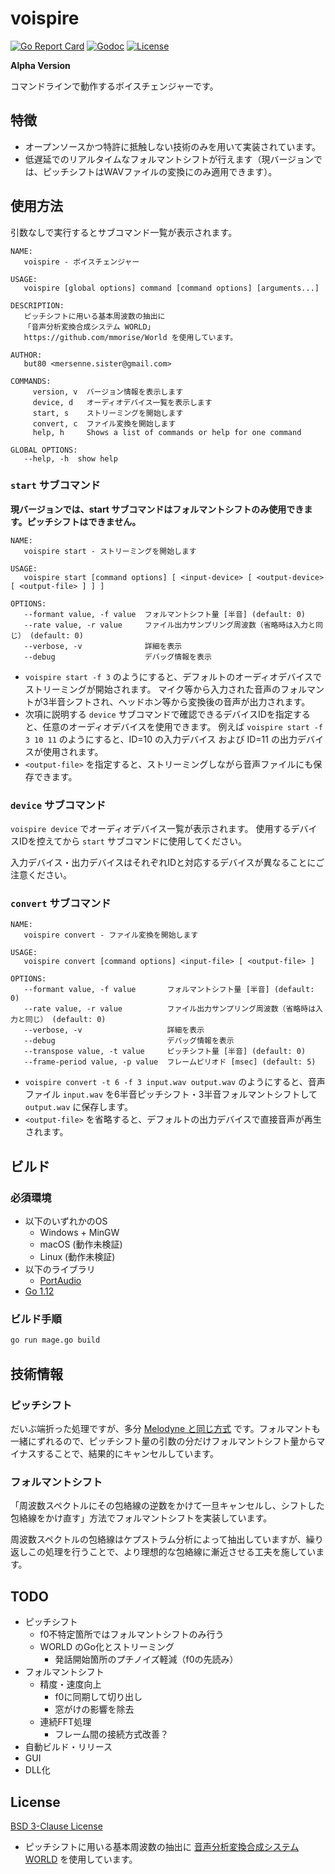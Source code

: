 # voispire

[![Go Report Card](https://goreportcard.com/badge/github.com/but80/voispire)](https://goreportcard.com/report/github.com/but80/voispire)
[![Godoc](https://godoc.org/github.com/but80/voispire?status.svg)](https://godoc.org/github.com/but80/voispire)
[![License](https://img.shields.io/badge/License-BSD%203--Clause-blue.svg)](https://opensource.org/licenses/BSD-3-Clause)

**Alpha Version**

コマンドラインで動作するボイスチェンジャーです。

## 特徴

- オープンソースかつ特許に抵触しない技術のみを用いて実装されています。
- 低遅延でのリアルタイムなフォルマントシフトが行えます（現バージョンでは、ピッチシフトはWAVファイルの変換にのみ適用できます）。

## 使用方法

引数なしで実行するとサブコマンド一覧が表示されます。

```
NAME:
   voispire - ボイスチェンジャー

USAGE:
   voispire [global options] command [command options] [arguments...]

DESCRIPTION:
   ピッチシフトに用いる基本周波数の抽出に
   「音声分析変換合成システム WORLD」
   https://github.com/mmorise/World を使用しています。

AUTHOR:
   but80 <mersenne.sister@gmail.com>

COMMANDS:
     version, v  バージョン情報を表示します
     device, d   オーディオデバイス一覧を表示します
     start, s    ストリーミングを開始します
     convert, c  ファイル変換を開始します
     help, h     Shows a list of commands or help for one command

GLOBAL OPTIONS:
   --help, -h  show help
```

### `start` サブコマンド

**現バージョンでは、start サブコマンドはフォルマントシフトのみ使用できます。ピッチシフトはできません。**

```
NAME:
   voispire start - ストリーミングを開始します

USAGE:
   voispire start [command options] [ <input-device> [ <output-device> [ <output-file> ] ] ]

OPTIONS:
   --formant value, -f value  フォルマントシフト量 [半音] (default: 0)
   --rate value, -r value     ファイル出力サンプリング周波数（省略時は入力と同じ） (default: 0)
   --verbose, -v              詳細を表示
   --debug                    デバッグ情報を表示
```

- `voispire start -f 3` のようにすると、デフォルトのオーディオデバイスでストリーミングが開始されます。
  マイク等から入力された音声のフォルマントが3半音シフトされ、ヘッドホン等から変換後の音声が出力されます。
- 次項に説明する `device` サブコマンドで確認できるデバイスIDを指定すると、任意のオーディオデバイスを使用できます。
  例えば `voispire start -f 3 10 11` のようにすると、ID=10 の入力デバイス および ID=11 の出力デバイスが使用されます。
- `<output-file>` を指定すると、ストリーミングしながら音声ファイルにも保存できます。

### `device` サブコマンド

`voispire device` でオーディオデバイス一覧が表示されます。
使用するデバイスIDを控えてから `start` サブコマンドに使用してください。

入力デバイス・出力デバイスはそれぞれIDと対応するデバイスが異なることにご注意ください。

### `convert` サブコマンド

```
NAME:
   voispire convert - ファイル変換を開始します

USAGE:
   voispire convert [command options] <input-file> [ <output-file> ]

OPTIONS:
   --formant value, -f value       フォルマントシフト量 [半音] (default: 0)
   --rate value, -r value          ファイル出力サンプリング周波数（省略時は入力と同じ） (default: 0)
   --verbose, -v                   詳細を表示
   --debug                         デバッグ情報を表示
   --transpose value, -t value     ピッチシフト量 [半音] (default: 0)
   --frame-period value, -p value  フレームピリオド [msec] (default: 5)
```

- `voispire convert -t 6 -f 3 input.wav output.wav` のようにすると、音声ファイル `input.wav` を6半音ピッチシフト・3半音フォルマントシフトして `output.wav` に保存します。
- `<output-file>` を省略すると、デフォルトの出力デバイスで直接音声が再生されます。

## ビルド

### 必須環境

- 以下のいずれかのOS
  - Windows + MinGW
  - macOS (動作未検証)
  - Linux (動作未検証)
- 以下のライブラリ
  - [PortAudio](http://www.portaudio.com/)
- [Go 1.12](https://golang.org/)

### ビルド手順

```bash
go run mage.go build
```

## 技術情報

### ピッチシフト

だいぶ端折った処理ですが、多分 [Melodyne と同じ方式](https://ja.wikipedia.org/wiki/%E3%82%BF%E3%82%A4%E3%83%A0%E3%82%B9%E3%83%88%E3%83%AC%E3%83%83%E3%83%81/%E3%83%94%E3%83%83%E3%83%81%E3%82%B7%E3%83%95%E3%83%88#%E4%BD%8D%E7%9B%B8%E3%81%A8%E6%99%82%E9%96%93%E3%82%92%E3%81%BB%E3%81%A9%E3%81%8F) です。フォルマントも一緒にずれるので、ピッチシフト量の引数の分だけフォルマントシフト量からマイナスすることで、結果的にキャンセルしています。

### フォルマントシフト

「周波数スペクトルにその包絡線の逆数をかけて一旦キャンセルし、シフトした包絡線をかけ直す」方法でフォルマントシフトを実装しています。

周波数スペクトルの包絡線はケプストラム分析によって抽出していますが、繰り返しこの処理を行うことで、より理想的な包絡線に漸近させる工夫を施しています。

## TODO

- ピッチシフト
  - f0不特定箇所ではフォルマントシフトのみ行う
  - WORLD のGo化とストリーミング
    - 発話開始箇所のプチノイズ軽減（f0の先読み）
- フォルマントシフト
  - 精度・速度向上
    - f0に同期して切り出し
    - 窓がけの影響を除去
  - 連続FFT処理
    - フレーム間の接続方式改善？
- 自動ビルド・リリース
- GUI
- DLL化

## License

[BSD 3-Clause License](./LICENSE)

- ピッチシフトに用いる基本周波数の抽出に [音声分析変換合成システム WORLD](https://github.com/mmorise/World) を使用しています。
